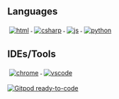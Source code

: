 <h2 name="languages">Languages</h2>
<p align="justified">
  <!-- For more icons please follow  https://github.com/MikeCodesDotNET/ColoredBadges -->
  <a href="#languages"><img src="https://raw.githubusercontent.com/markcrowe-com/coloredbadges/master/svg/dev/languages/html.svg" alt="html" style="vertical-align:top; margin:4px" />  </a><a href="#languages"><img src="https://raw.githubusercontent.com/markcrowe-com/coloredbadges/master/svg/dev/languages/csharp.svg" alt="csharp" style="vertical-align:top; margin:4px">
  </a><a href="#languages"><img src="https://raw.githubusercontent.com/markcrowe-com/coloredbadges/master/svg/dev/languages/js.svg" alt="js" style="vertical-align:top; margin:4px">
  </a><a href="#languages"><img src="https://raw.githubusercontent.com/markcrowe-com/coloredbadges/master/svg/dev/languages/python.svg" alt="python" style="vertical-align:top; margin:4px"></a>
</p>

<h2 name="tools">IDEs/Tools</h2>
<p align="justified">
  <a href="tools"><img src="https://raw.githubusercontent.com/markcrowe-com/coloredbadges/master/svg/dev/misc/chrome.svg" alt="chrome" style="vertical-align:top; margin:4px">
  </a><a href="tools"><img src="https://raw.githubusercontent.com/markcrowe-com/coloredbadges/master/svg/dev/tools/visualstudio_code.svg" alt="vscode" style="vertical-align:top; margin:4px"></a>
</p>

[![Gitpod ready-to-code](https://img.shields.io/badge/Gitpod-ready--to--code-blue?logo=gitpod)](https://gitpod.io/#https://github.com/markcrowe-com/markcrowe-com)

<!--
**markcrowe-com/markcrowe-com** is a ✨ _special_ ✨ repository because its `README.md` (this file) appears on your GitHub profile.

Here are some ideas to get you started:

- 🔭 I’m currently working on ...
- 🌱 I’m currently learning ...
- 👯 I’m looking to collaborate on ...
- 🤔 I’m looking for help with ...
- 💬 Ask me about ...
- 📫 How to reach me: ...
- 😄 Pronouns: ...
- ⚡ Fun fact: ...
-->
